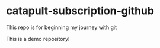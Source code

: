 # catapult-subscription-github
This repo is for beginning my journey with git

This is a demo repository!
